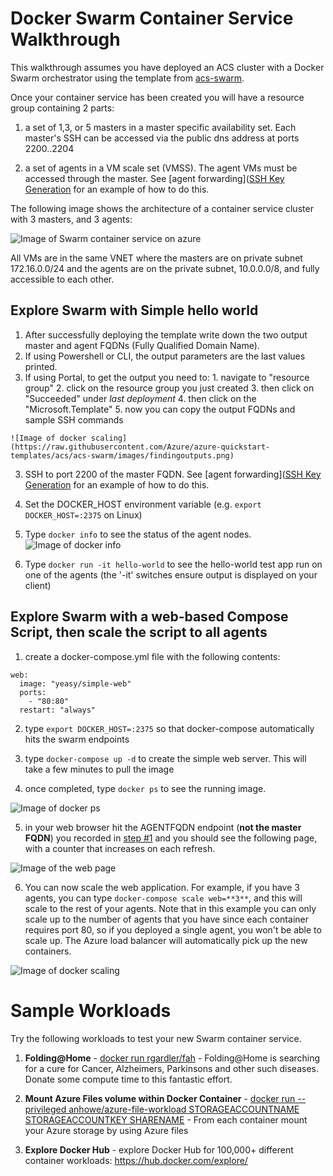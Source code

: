 # Docker Swarm Container Service Walkthrough

This walkthrough assumes you have deployed an ACS cluster with a Docker Swarm orchestrator using the template from [acs-swarm](https://github.com/Azure/azure-quickstart-templates/tree/master/acs-swarm).

Once your container service has been created you will have a resource group containing 2 parts:

1. a set of 1,3, or 5 masters in a master specific availability set.  Each master's SSH can be accessed via the public dns address at ports 2200..2204

2. a set of agents in a VM scale set (VMSS).  The agent VMs must be accessed through the master.  See [agent forwarding]([SSH Key Generation](https://github.com/Azure/azure-quickstart-templates/blob/master/acs-swarm/docs/SSHKeyManagement.md#key-management-and-agent-forwarding-with-windows-pageant) for an example of how to do this.

The following image shows the architecture of a container service cluster with 3 masters, and 3 agents:

 ![Image of Swarm container service on azure](https://github.com/Azure/azure-quickstart-templates/blob/master/acs-swarm/images/swarm.png)

 All VMs are in the same VNET where the masters are on private subnet 172.16.0.0/24 and the agents are on the private subnet, 10.0.0.0/8, and fully accessible to each other.

## Explore Swarm with Simple hello world
 1. After successfully deploying the template write down the two output master and agent FQDNs (Fully Qualified Domain Name).
  1. If using Powershell or CLI, the output parameters are the last values printed.
  2. If using Portal, to get the output you need to:
    1. navigate to "resource group"
    2. click on the resource group you just created
    3. then click on "Succeeded" under *last deployment*
    4. then click on the "Microsoft.Template"
    5. now you can copy the output FQDNs and sample SSH commands

    ![Image of docker scaling](https://raw.githubusercontent.com/Azure/azure-quickstart-templates/acs/acs-swarm/images/findingoutputs.png)
 
 3. SSH to port 2200 of the master FQDN. See [agent forwarding]([SSH Key Generation](https://github.com/Azure/azure-quickstart-templates/blob/master/acs-swarm/docs/SSHKeyManagement.md#key-management-and-agent-forwarding-with-windows-pageant) for an example of how to do this.

 4. Set the DOCKER_HOST environment variable (e.g. ```export DOCKER_HOST=:2375``` on Linux)

 5. Type `docker info` to see the status of the agent nodes.
 ![Image of docker info](https://raw.githubusercontent.com/Azure/azure-quickstart-templates/acs/acs-swarm/images/dockerinfo.png)

 6. Type `docker run -it hello-world` to see the hello-world test app run on one of the agents (the '-it' switches ensure output is displayed on your client)

## Explore Swarm with a web-based Compose Script, then scale the script to all agents
1. create a docker-compose.yml file with the following contents:
```
web:
  image: "yeasy/simple-web"
  ports:
    - "80:80"
  restart: "always"
```

2. type `export DOCKER_HOST=:2375` so that docker-compose automatically hits the swarm endpoints

3. type `docker-compose up -d` to create the simple web server.  This will take a few minutes to pull the image

4. once completed, type `docker ps` to see the running image.

 ![Image of docker ps](https://raw.githubusercontent.com/Azure/azure-quickstart-templates/acs/acs-swarm/images/dockerps.png)

5. in your web browser hit the AGENTFQDN endpoint (**not the master FQDN**) you recorded in [step #1](#explore-swarm-with-simple-hello-world)  and you should see the following page, with a counter that increases on each refresh.

 ![Image of the web page](https://raw.githubusercontent.com/Azure/azure-quickstart-templates/blob/master/acs-swarm/images/swarmbrowser.png)

6. You can now scale the web application.  For example, if you have 3 agents, you can type `docker-compose scale web=**3**`, and this will scale to the rest of your agents.  Note that in this example you can only scale up to the number of agents that you have since each container requires port 80, so if you deployed a single agent, you won't be able to scale up.  The Azure load balancer will automatically pick up the new containers.

 ![Image of docker scaling](https://raw.githubusercontent.com/Azure/azure-quickstart-templates/blob/master/acs-swarm/images/dockercomposescale.png)

# Sample Workloads

Try the following workloads to test your new Swarm container service.

1. **Folding@Home** - [docker run rgardler/fah](https://hub.docker.com/r/rgardler/fah/) - Folding@Home is searching for a cure for Cancer, Alzheimers, Parkinsons and other such diseases. Donate some compute time to this fantastic effort.

2. **Mount Azure Files volume within Docker Container** - [docker run --privileged anhowe/azure-file-workload STORAGEACCOUNTNAME STORAGEACCOUNTKEY SHARENAME](https://github.com/anhowe/azure-file-workload) - From each container mount your Azure storage by using Azure files

3. **Explore Docker Hub** - explore Docker Hub for 100,000+ different container workloads: https://hub.docker.com/explore/
